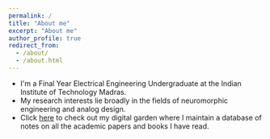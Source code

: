 ```yaml
---
permalink: /
title: "About me"
excerpt: "About me"
author_profile: true
redirect_from:
  - /about/
  - /about.html
---
```


- I'm a Final Year Electrical Engineering Undergraduate at the Indian Institute of Technology Madras.
- My research interests lie broadly in the fields of neuromorphic engineering and analog design.
- Click [here](https://karthisgarden.netlify.app) to check out my digital garden where I maintain a database of notes on all the academic papers and books I have read.
